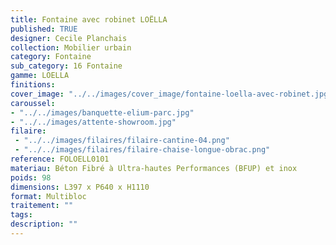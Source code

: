```yaml
---
title: Fontaine avec robinet LOËLLA
published: TRUE
designer: Cecile Planchais
collection: Mobilier urbain
category: Fontaine
sub_category: 16 Fontaine
gamme: LOELLA
finitions: 
cover_image: "../../images/cover_image/fontaine-loella-avec-robinet.jpg"
caroussel: 
- "../../images/banquette-elium-parc.jpg"
- "../../images/attente-showroom.jpg"
filaire: 
 - "../../images/filaires/filaire-cantine-04.png"
 - "../../images/filaires/filaire-chaise-longue-obrac.png"
reference: FOLOELL0101
materiau: Béton Fibré à Ultra-hautes Performances (BFUP) et inox
poids: 98
dimensions: L397 x P640 x H1110 
format: Multibloc
traitement: ""
tags: 
description: ""
---
```

